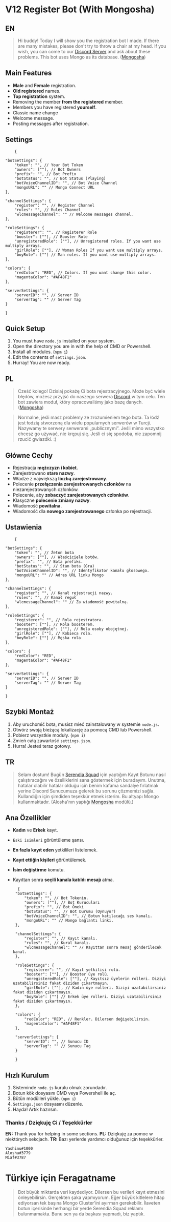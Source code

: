 # V12 Register Bot (With Mongosha)
## EN 
> Hi buddy! Today I will show you the registration bot I made. If there are many mistakes, please don't try to throw a chair at my head. If you wish, you can come to our [Discord Server](https://discord.gg/Sy5xRZMRx2) and ask about these problems. This bot uses Mongo as its database. ([Mongosha](https://www.npmjs.com/package/@aloshai/mongosha)) 

## Main Features

 - **Male** and **Female** registration.
 - **Old registered** names.
 - **Top registration** system.
 - Removing the member **from the registered** member.
 - Members you have registered **yourself**.
 - Classic name change
 - Welcome message.
 - Posting messages after registration.

## Settings 

        {
    
    "botSettings": {
        "token": "", // Your Bot Token
        "owners": [""], // Bot Owners
        "prefix": "", // Bot Prefix
        "botStatus": "", // Bot Status (Playing)
        "botVoiceChannelID": "", // Bot Voice Channel
        "mongoURL": "" // Mongo Connect URL
    },
    
    "channelSettings": {
        "register": "", // Register Channel
        "rules": "", // Rules Channel
        "wlcmessageChannel": "" // Welcome messages channel.
    },
    
    "roleSettings": {
        "registerer": "", // Registerer Role
        "booster": [""], // Booster Role
        "unregisteredRole": [""], // Unregistered roles. İf you want use multiply arrays.
        "girlRole": [""], // Woman Roles If you want use multiply arrays.
        "boyRole": [""] // Man roles. If you want use multiply arrays.
    },
    
    "colors": {
        "redColor": "RED", // Colors. If you want change this color.
        "magentaColor": "#AF48F1" 
    },
    
    "serverSettings": {
        "serverID": "", // Server ID
        "serverTag": "" // Server Tag
    }
    
    }
    
## Quick Setup    
        
1. You must have `node.js` installed on your system.
2. Open the directory you are in with the help of CMD or Powershell.
3. Install all modules. (`npm i`)
4. Edit the contents of `settings.json`.
5. Hurray! You are now ready.

## PL
> Cześć kolego! Dzisiaj pokażę Ci bota rejestracyjnego. Może być wiele błędów, możesz przyjść do naszego serwera [Discord](https://discord.gg/Sy5xRZMRx2) w tym celu. Ten bot zawiera moduł, który opracowaliśmy jako bazę danych. ([Mongosha](https://www.npmjs.com/package/@aloshai/mongosha)) 

> Normalne, jeśli masz problemy ze zrozumieniem tego bota. Ta łódź jest łodzią stworzoną dla wielu popularnych serwerów w Turcji. Nazywamy te serwery serwerami „publicznymi”. Jeśli mimo wszystko chcesz go używać, nie krępuj się. Jeśli ci się spodoba, nie zapomnij rzucić gwiazdki. :)

## Główne Cechy
 - Rejestracja **mężczyzn i kobiet**.
 - Zarejestrowano **stare nazwy**.
 - Władze z największą **liczbą zarejestrowany**.
 - Polecenie **przełączenia zarejestrowanych członków** na niezarejestrowanych członków.
 - Polecenie, aby **zobaczyć zarejestrowanych członków**.
 - Klasyczne **polecenie zmiany nazwy**.
 - Wiadomość **powitalna**.
 - Wiadomość dla **nowego zarejestrowanego** członka po rejestracji.

## Ustawienia
        {
    
    "botSettings": {
        "token": "", // Żeton bota
        "owners": [""], // Właściciele botów.
        "prefix": "", // Bota prefiks.
        "botStatus": "", // Stan bota (Gra)
        "botVoiceChannelID": "", // Identyfikator kanału głosowego.
        "mongoURL": "" // Adres URL linku Mongo
    },
    
    "channelSettings": {
        "register": "", // Kanał rejestracji nazwy.
        "rules": "", // Kanał reguł
        "wlcmessageChannel": "" // Za wiadomość powitalną.
    },
    
    "roleSettings": {
        "registerer": "", // Rola rejestratora.
        "booster": [""], // Rola boosterem.
        "unregisteredRole": [""], // Rola osoby obojętnej.
        "girlRole": [""], // Kobieca rola.
        "boyRole": [""] // Męska rola
    },
    
    "colors": {
        "redColor": "RED", 
        "magentaColor": "#AF48F1" 
    },
    
    "serverSettings": {
        "serverID": "", // Serwer ID
        "serverTag": "" // Serwer Tag
    }
    
    }

## Szybki Montaż

 1. Aby uruchomić bota, musisz mieć zainstalowany w systemie `node.js`.
 2. Otwórz swoją bieżącą lokalizację za pomocą CMD lub Powershell.
 3. Pobierz wszystkie moduły. (`npm i`)
 4. Zmień całą zawartość `settings.json`.
 5. Hurra! Jesteś teraz gotowy.

## TR
> Selam dostum! Bugün [Serendia Squad](https://discord.gg/Sy5xRZMRx2) için yaptığım Kayıt Botunu nasıl çalıştıracağını ve özelliklerini sana göstermek için buradayım. Unutma, hatalar olabilir hatalar olduğu için benim kafama sandalye fırlatmak yerine Discord Sunucumuza gelerek bu sorunu çözmemizi sağla. Kullandığın için şimdiden teşekkür etmek isterim. Bu altyapı Mongo kullanmaktadır. (Alosha'nın yaptığı [Mongosha](https://www.npmjs.com/package/@aloshai/mongosha) modülü.)

## Ana Özellikler

 - **Kadın** ve **Erkek** kayıt.
 - `Eski isimleri` görüntüleme şansı.
 - **En fazla kayıt eden** yetkilileri listelemek.
 - **Kayıt ettiğin kişileri** görüntülemek.
 - **İsim değiştirme** komutu.
 - Kayıttan sonra **seçili kanala katıldı mesajı** atma.

 

    
        
         {
        "botSettings": {
            "token": "", // Bot Tokenin.
            "owners": [""], // Bot Kurucuları
            "prefix": "", // Bot Öneki
            "botStatus": "", // Bot Durumu (Oynuyor)
            "botVoiceChannelID": "", // Botun katılacağı ses kanalı.
            "mongoURL": "" // Mongo bağlantı linki.
        },
        
        "channelSettings": {
            "register": "", // Kayıt kanalı.
            "rules": "", // Kural kanalı.
            "wlcmessageChannel": "" // Kayıttan sonra mesaj gönderilecek kanal.
        },
        
        "roleSettings": {
            "registerer": "", // Kayıt yetkilisi rolü.
            "booster": [""], // Booster üye rolü.
            "unregisteredRole": [""], // Kayıtsız üyelerin rolleri. Diziyi uzatabilirsiniz fakat diziden çıkartmayın.
            "girlRole": [""], // Kadın üye rolleri. Diziyi uzatabilirsiniz fakat diziden çıkartmayın.
            "boyRole": [""] // Erkek üye rolleri. Diziyi uzatabilirsiniz fakat diziden çıkartmayın.
        },
        
        "colors": {
            "redColor": "RED", // Renkler. Dilersen değişebilirsin.
            "magentaColor": "#AF48F1" 
        },
        
        "serverSettings": {
            "serverID": "", // Sunucu ID
            "serverTag": "" // Sunucu Tag
        }
        
        }
        
        
        
        
       
## Hızlı Kurulum
1. Sisteminde `node.js` kurulu olmak zorundadır.
2. Botun kök dosyasını CMD veya Powershell ile aç.
3. Bütün modülleri yükle. (`npm i`)
4. `Settings.json` dosyasını düzenle.
5. Hayda! Artık hazırsın.

### Thanks / Dziękuję Ci / Teşekkürler
**EN:** Thank you for helping in some sections.
**PL:** Dziękuję za pomoc w niektórych sekcjach.
**TR:** Bazı yerlerde yardımcı olduğunuz için teşekkürler.

    Yashinu#1000
    Alosha#3779
    Miaf#3787

# Türkiye için Feragatname
> Bot büyük miktarda veri kaydediyor. Dilersen bu verileri kayıt etmesini önleyebilirsin. Gerçekten şaka yapmıyorum. Eğer büyük kitlelere hitap ediyorsan tek başına Mongo Cluster'ini ayırman gerekebilir. İlaveten botun içerisinde herhangi bir yerde Serendia Squad reklamı bulunmamakta. Bunu sen ya da başkası yapmadı, biz yaptık.
